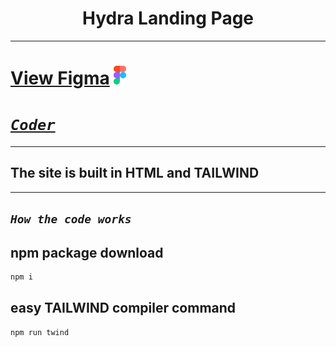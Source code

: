 <h1 align="center">Hydra Landing Page</h1>

---

# <a href="https://www.figma.com/file/Txt05DMVTsp9SeUSWhIOTZ/Hydra-Landing-Page-(Community)?type=design&node-id=1-2&mode=design&t=DCdE88fiH8xk59Y8-0">View Figma</a> <img src="./img/favicon/favicon.svg" width="20">

# <a href="https://github.com/ha7darov">___`Coder`___</a>

---

## The site is built in HTML and TAILWIND

---

## ___`How the code works`___

## npm package download
```bash
npm i
```

## easy TAILWIND compiler command
```bash
npm run twind
```